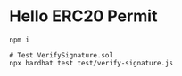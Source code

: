 # Hello ERC20 Permit

```shell
npm i

# Test VerifySignature.sol
npx hardhat test test/verify-signature.js
```
